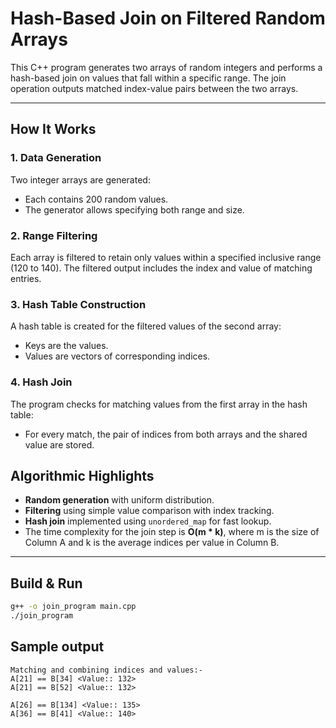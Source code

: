 # Hash-Based Join on Filtered Random Arrays

This C++ program generates two arrays of random integers and performs a hash-based join on values that fall within a specific range. The join operation outputs matched index-value pairs between the two arrays.

---

## How It Works

### 1. Data Generation
Two integer arrays are generated:
- Each contains 200 random values.
- The generator allows specifying both range and size.

### 2. Range Filtering
Each array is filtered to retain only values within a specified inclusive range (120 to 140). The filtered output includes the index and value of matching entries.

### 3. Hash Table Construction
A hash table is created for the filtered values of the second array:
- Keys are the values.
- Values are vectors of corresponding indices.

### 4. Hash Join
The program checks for matching values from the first array in the hash table:
- For every match, the pair of indices from both arrays and the shared value are stored.


## Algorithmic Highlights

- **Random generation** with uniform distribution.
- **Filtering** using simple value comparison with index tracking.
- **Hash join** implemented using `unordered_map` for fast lookup.
- The time complexity for the join step is **O(m * k)**, where m is the size of Column A and k is the average indices per value in Column B.

---

## Build & Run

```bash
g++ -o join_program main.cpp
./join_program
```

## Sample output

```
Matching and combining indices and values:-
A[21] == B[34] <Value:: 132>
A[21] == B[52] <Value:: 132>

A[26] == B[134] <Value:: 135>
A[36] == B[41] <Value:: 140>

```
